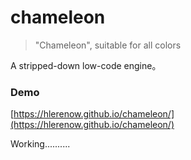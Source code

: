 # chameleon

> "Chameleon", suitable for all colors

A stripped-down low-code engine。

### Demo 

[https://hlerenow.github.io/chameleon/](https://hlerenow.github.io/chameleon/)

Working..........

